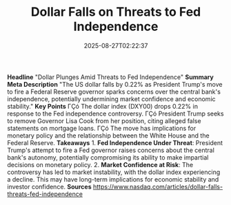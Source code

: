 ﻿---
title: "Dollar Falls on Threats to Fed Independence"
date: "2025-08-27T02:22:37"
category: "Markets"
summary: ""
slug: "dollar falls on threats to fed independence"
source_urls:
  - "https://www.nasdaq.com/articles/dollar-falls-threats-fed-independence"
seo:
  title: "Dollar Falls on Threats to Fed Independence | Hash n Hedge"
  description: ""
  keywords: ["news", "markets", "brief"]
---
**Headline** "Dollar Plunges Amid Threats to Fed Independence"  **Summary Meta Description** "The US dollar falls by 0.22% as President Trump's move to fire a Federal Reserve governor sparks concerns over the central bank's independence, potentially undermining market confidence and economic stability."  **Key Points**  ΓÇó The dollar index (DXY00) drops 0.22% in response to the Fed independence controversy. ΓÇó President Trump seeks to remove Governor Lisa Cook from her position, citing alleged false statements on mortgage loans. ΓÇó The move has implications for monetary policy and the relationship between the White House and the Federal Reserve.  **Takeaways**  1. **Fed Independence Under Threat**: President Trump's attempt to fire a Fed governor raises concerns about the central bank's autonomy, potentially compromising its ability to make impartial decisions on monetary policy. 2. **Market Confidence at Risk**: The controversy has led to market instability, with the dollar index experiencing a decline. This may have long-term implications for economic stability and investor confidence.  **Sources** https://www.nasdaq.com/articles/dollar-falls-threats-fed-independence 
